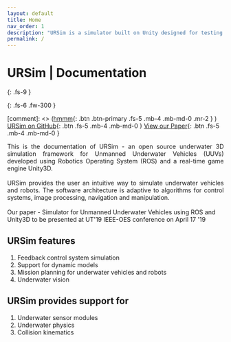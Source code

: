 ```yaml
---
layout: default
title: Home
nav_order: 1
description: "URSim is a simulator built on Unity designed for testing underwater vehicles."
permalink: /
---
```


# URSim | Documentation
{: .fs-9 }


{: .fs-6 .fw-300 }

[comment]: <> ([hmmm](#getting-started){: .btn .btn-primary .fs-5 .mb-4 .mb-md-0 .mr-2 } )
[URSim on GitHub](https://github.com/srmauvsoftware/URSim){: .btn .fs-5 .mb-4 .mb-md-0 }
[View our Paper](https://github.com/srmauvsoftware/URSim/blob/master){: .btn .fs-5 .mb-4 .mb-md-0 }


<div style="text-align: justify"> This is the documentation of URSim - an open source underwater 3D simulation framework for Unmanned Underwater Vehicles (UUVs) developed using Robotics Operating System (ROS) and a real-time game engine Unity3D. <br><br>URSim provides the user an intuitive way to simulate underwater vehicles and robots. The software architecture is adaptive to algorithms for control systems, image processing, navigation and manipulation. </div><br> Our paper - Simulator for Unmanned Underwater Vehicles using ROS and Unity3D to be presented at UT'19 IEEE-OES conference on April 17 '19 

## URSim features
1. Feedback control system simulation
2. Support for dynamic models
3. Mission planning for underwater vehicles and robots
4. Underwater vision

## URSim provides support for
1. Underwater sensor modules
2. Underwater physics
3. Collision kinematics





